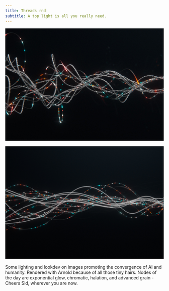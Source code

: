 ```yaml
---
title: Threads rnd
subtitle: A top light is all you really need.
---
```


![rnd](/images/threads/page_08_v009.jpg)

![rnd](/images/threads/page_06_v009.jpg)

Some lighting and lookdev on images promoting the convergence of AI and humanity. Rendered with Arnold because of all those tiny hairs. Nodes of the day are exponential glow, chromatic, halation, and advanced grain - Cheers Sid, wherever you are now.
